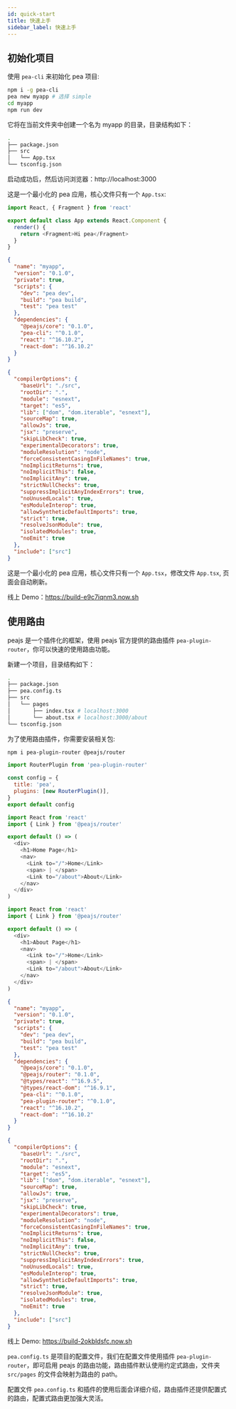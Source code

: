 ```yaml
---
id: quick-start
title: 快速上手
sidebar_label: 快速上手
---
```


## 初始化项目

使用 `pea-cli` 来初始化 pea 项目:

```bash
npm i -g pea-cli
pea new myapp # 选择 simple
cd myapp
npm run dev
```

它将在当前文件夹中创建一个名为 myapp 的目录，目录结构如下：

```bash
.
├── package.json
├── src
│   └── App.tsx
└── tsconfig.json
```

启动成功后，然后访问浏览器：http://localhost:3000

这是一个最小化的 pea 应用，核心文件只有一个 `App.tsx`:

<!--DOCUSAURUS_CODE_TABS-->

<!--src/App.tsx-->

```js
import React, { Fragment } from 'react'

export default class App extends React.Component {
  render() {
    return <Fragment>Hi pea</Fragment>
  }
}
```

<!--package.json-->

```json
{
  "name": "myapp",
  "version": "0.1.0",
  "private": true,
  "scripts": {
    "dev": "pea dev",
    "build": "pea build",
    "test": "pea test"
  },
  "dependencies": {
    "@peajs/core": "0.1.0",
    "pea-cli": "^0.1.0",
    "react": "^16.10.2",
    "react-dom": "^16.10.2"
  }
}
```

<!--tsconfig.json-->

```json
{
  "compilerOptions": {
    "baseUrl": "./src",
    "rootDir": ".",
    "module": "esnext",
    "target": "es5",
    "lib": ["dom", "dom.iterable", "esnext"],
    "sourceMap": true,
    "allowJs": true,
    "jsx": "preserve",
    "skipLibCheck": true,
    "experimentalDecorators": true,
    "moduleResolution": "node",
    "forceConsistentCasingInFileNames": true,
    "noImplicitReturns": true,
    "noImplicitThis": false,
    "noImplicitAny": true,
    "strictNullChecks": true,
    "suppressImplicitAnyIndexErrors": true,
    "noUnusedLocals": true,
    "esModuleInterop": true,
    "allowSyntheticDefaultImports": true,
    "strict": true,
    "resolveJsonModule": true,
    "isolatedModules": true,
    "noEmit": true
  },
  "include": ["src"]
}
```

<!--END_DOCUSAURUS_CODE_TABS-->

这是一个最小化的 pea 应用，核心文件只有一个 `App.tsx`，修改文件 `App.tsx`, 页面会自动刷新。

线上 Demo：https://build-e9c7iqnm3.now.sh

## 使用路由

peajs 是一个插件化的框架，使用 peajs 官方提供的路由插件 `pea-plugin-router`，你可以快速的使用路由功能。

新建一个项目，目录结构如下：

```bash
.
├── package.json
├── pea.config.ts
├── src
│   └── pages
│       ├── index.tsx # localhost:3000
│       └── about.tsx # localhost:3000/about
└── tsconfig.json
```

为了使用路由插件，你需要安装相关包:

```bash
npm i pea-plugin-router @peajs/router
```

<!--DOCUSAURUS_CODE_TABS-->

<!--pea.config.ts-->

```js
import RouterPlugin from 'pea-plugin-router'

const config = {
  title: 'pea',
  plugins: [new RouterPlugin()],
}
export default config
```

<!--src/pages/index.ts-->

```js
import React from 'react'
import { Link } from '@peajs/router'

export default () => (
  <div>
    <h1>Home Page</h1>
    <nav>
      <Link to="/">Home</Link>
      <span> | </span>
      <Link to="/about">About</Link>
    </nav>
  </div>
)
```

<!--src/pages/about.ts-->

```js
import React from 'react'
import { Link } from '@peajs/router'

export default () => (
  <div>
    <h1>About Page</h1>
    <nav>
      <Link to="/">Home</Link>
      <span> | </span>
      <Link to="/about">About</Link>
    </nav>
  </div>
)
```

<!--package.json-->

```json
{
  "name": "myapp",
  "version": "0.1.0",
  "private": true,
  "scripts": {
    "dev": "pea dev",
    "build": "pea build",
    "test": "pea test"
  },
  "dependencies": {
    "@peajs/core": "0.1.0",
    "@peajs/router": "0.1.0",
    "@types/react": "^16.9.5",
    "@types/react-dom": "^16.9.1",
    "pea-cli": "^0.1.0",
    "pea-plugin-router": "^0.1.0",
    "react": "^16.10.2",
    "react-dom": "^16.10.2"
  }
}
```

<!--tsconfig.json-->

```json
{
  "compilerOptions": {
    "baseUrl": "./src",
    "rootDir": ".",
    "module": "esnext",
    "target": "es5",
    "lib": ["dom", "dom.iterable", "esnext"],
    "sourceMap": true,
    "allowJs": true,
    "jsx": "preserve",
    "skipLibCheck": true,
    "experimentalDecorators": true,
    "moduleResolution": "node",
    "forceConsistentCasingInFileNames": true,
    "noImplicitReturns": true,
    "noImplicitThis": false,
    "noImplicitAny": true,
    "strictNullChecks": true,
    "suppressImplicitAnyIndexErrors": true,
    "noUnusedLocals": true,
    "esModuleInterop": true,
    "allowSyntheticDefaultImports": true,
    "strict": true,
    "resolveJsonModule": true,
    "isolatedModules": true,
    "noEmit": true
  },
  "include": ["src"]
}
```

<!--END_DOCUSAURUS_CODE_TABS-->

线上 Demo: https://build-2okbldsfc.now.sh

`pea.config.ts` 是项目的配置文件，我们在配置文件使用插件 `pea-plugin-router`，即可启用 peajs 的路由功能，路由插件默认使用约定式路由，文件夹 `src/pages` 的文件会映射为路由的 path。

配置文件 `pea.config.ts` 和插件的使用后面会详细介绍，路由插件还提供配置式的路由，配置式路由更加强大灵活。

